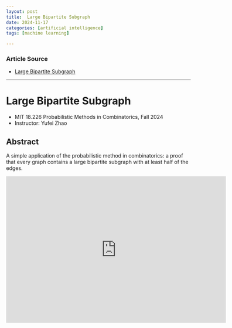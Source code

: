 ```yaml
---
layout: post
title:  Large Bipartite Subgraph
date: 2024-11-17
categories: [artificial intelligence]
tags: [machine learning]

---
```


### Article Source


* [Large Bipartite Subgraph](https://www.youtube.com/watch?v=crMyNv2fdkc&list=PLUl4u3cNGP61cYB5ymvFiEbIb-wWHfaqO)

---


# Large Bipartite Subgraph

* MIT 18.226 Probabilistic Methods in Combinatorics, Fall 2024
* Instructor: Yufei Zhao


## Abstract

A simple application of the probabilistic method in combinatorics: a proof that every graph contains a large bipartite subgraph with at least half of the edges.

<iframe width="600" height="400" src="https://www.youtube.com/embed/crMyNv2fdkc?si=bgAqXtG8fvSI2aJ_" title="YouTube video player" frameborder="0" allow="accelerometer; autoplay; clipboard-write; encrypted-media; gyroscope; picture-in-picture; web-share" referrerpolicy="strict-origin-when-cross-origin" allowfullscreen></iframe>